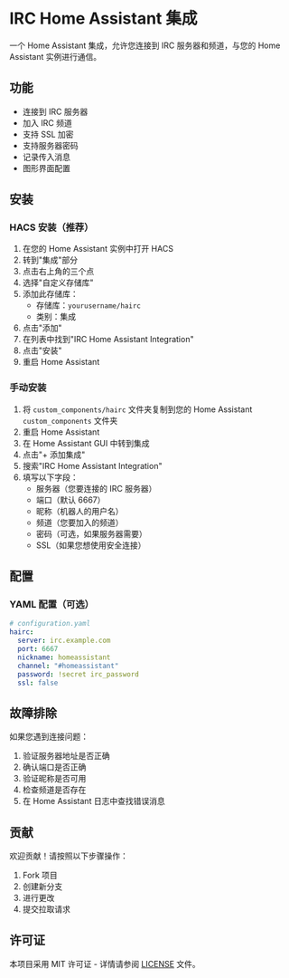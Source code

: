 # IRC Home Assistant 集成

一个 Home Assistant 集成，允许您连接到 IRC 服务器和频道，与您的 Home Assistant 实例进行通信。

## 功能

- 连接到 IRC 服务器
- 加入 IRC 频道
- 支持 SSL 加密
- 支持服务器密码
- 记录传入消息
- 图形界面配置

## 安装

### HACS 安装（推荐）

1. 在您的 Home Assistant 实例中打开 HACS
2. 转到"集成"部分
3. 点击右上角的三个点
4. 选择"自定义存储库"
5. 添加此存储库：
   - 存储库：`yourusername/hairc`
   - 类别：集成
6. 点击"添加"
7. 在列表中找到"IRC Home Assistant Integration"
8. 点击"安装"
9. 重启 Home Assistant

### 手动安装

1. 将 `custom_components/hairc` 文件夹复制到您的 Home Assistant `custom_components` 文件夹
2. 重启 Home Assistant
3. 在 Home Assistant GUI 中转到集成
4. 点击"+ 添加集成"
5. 搜索"IRC Home Assistant Integration"
6. 填写以下字段：
   - 服务器（您要连接的 IRC 服务器）
   - 端口（默认 6667）
   - 昵称（机器人的用户名）
   - 频道（您要加入的频道）
   - 密码（可选，如果服务器需要）
   - SSL（如果您想使用安全连接）

## 配置

### YAML 配置（可选）

```yaml
# configuration.yaml
hairc:
  server: irc.example.com
  port: 6667
  nickname: homeassistant
  channel: "#homeassistant"
  password: !secret irc_password
  ssl: false
```

## 故障排除

如果您遇到连接问题：

1. 验证服务器地址是否正确
2. 确认端口是否正确
3. 验证昵称是否可用
4. 检查频道是否存在
5. 在 Home Assistant 日志中查找错误消息

## 贡献

欢迎贡献！请按照以下步骤操作：

1. Fork 项目
2. 创建新分支
3. 进行更改
4. 提交拉取请求

## 许可证

本项目采用 MIT 许可证 - 详情请参阅 [LICENSE](LICENSE) 文件。 